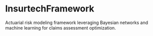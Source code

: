 # InsurtechFramework
Actuarial risk modeling framework leveraging Bayesian networks and machine learning for claims assessment optimization.
